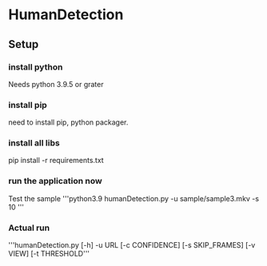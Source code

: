 # HumanDetection

## Setup

### install python

Needs python 3.9.5 or grater

### install pip

need to install pip, python packager.

### install all libs

pip install -r requirements.txt

### run the application now

Test the sample
'''python3.9 humanDetection.py -u sample/sample3.mkv -s 10 '''

### Actual run

'''humanDetection.py [-h] -u URL [-c CONFIDENCE] [-s SKIP_FRAMES] [-v VIEW] [-t THRESHOLD'''
